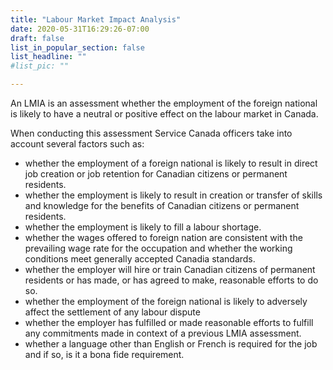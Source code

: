 ```yaml
---
title: "Labour Market Impact Analysis"
date: 2020-05-31T16:29:26-07:00
draft: false
list_in_popular_section: false
list_headline: ""
#list_pic: ""

---
```


An LMIA is an assessment whether the employment of the foreign national is likely to have a neutral or positive effect on the labour market in Canada.

When conducting this assessment Service Canada officers take into account several factors such as:

- whether the employment of a foreign national is likely to result in direct job creation or job retention for Canadian citizens or permanent residents.
- whether the employment is likely to result in creation or transfer of skills and knowledge for the benefits of Canadian citizens or permanent residents.
- whether the employment is likely to fill a labour shortage.
- whether the wages offered to foreign nation are consistent with the prevailing wage rate for the occupation and whether the working conditions meet generally accepted Canadia standards.
- whether the employer will hire or train Canadian citizens of permanent residents or has made, or has agreed to make, reasonable efforts to do so.
- whether the employment of the foreign national is likely to adversely affect the settlement of any labour dispute
- whether the employer has fulfilled or made reasonable efforts to fulfill any commitments made in context of a previous LMIA assessment.
- whether a language other than English or French is required for the job and if so, is it a bona fide requirement.